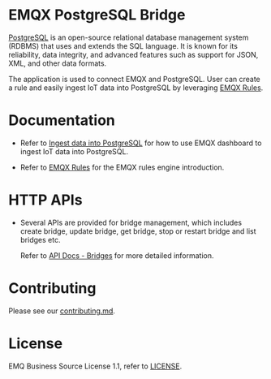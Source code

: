 # EMQX PostgreSQL Bridge

[PostgreSQL](https://github.com/PostgreSQL/PostgreSQL) is an open-source relational
database management system (RDBMS) that uses and extends the SQL language.
It is known for its reliability, data integrity, and advanced features such as
support for JSON, XML, and other data formats.

The application is used to connect EMQX and PostgreSQL.
User can create a rule and easily ingest IoT data into PostgreSQL by leveraging
[EMQX Rules](https://docs.emqx.com/en/enterprise/v5.0/data-integration/rules.html).


# Documentation

- Refer to [Ingest data into PostgreSQL](https://docs.emqx.com/en/enterprise/v5.0/data-integration/data-bridge-pgsql.html)
  for how to use EMQX dashboard to ingest IoT data into PostgreSQL.

- Refer to [EMQX Rules](https://docs.emqx.com/en/enterprise/v5.0/data-integration/rules.html)
  for the EMQX rules engine introduction.


# HTTP APIs

- Several APIs are provided for bridge management, which includes create bridge,
  update bridge, get bridge, stop or restart bridge and list bridges etc.

  Refer to [API Docs - Bridges](https://docs.emqx.com/en/enterprise/v5.0/admin/api-docs.html#tag/Bridges)
  for more detailed information.


# Contributing

Please see our [contributing.md](../../CONTRIBUTING.md).


# License

EMQ Business Source License 1.1, refer to [LICENSE](BSL.txt).
